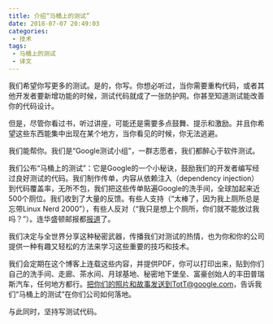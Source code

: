 ```yaml
---
title: 介绍“马桶上的测试”
date: 2018-07-07 20:49:03
categories:
 - 技术
tags:
 - 马桶上的测试 
 - 译文
---
```


我们希望你写更多的测试。是的，你写。你想必听过，当你需要重构代码，或者其他开发者要新增功能的时候，测试代码就成了一张防护网。<!-- more -->你甚至知道测试能改善你的代码设计。

但是，尽管你看过书，听过讲座，可能还是需要多点鼓舞、提示和激励。并且你希望这些东西能集中出现在某个地方，当你看见的时候，你无法逃避。

我们能帮你。我们是“Google测试小组”，一群志愿者，我们都醉心于软件测试。

我们公布“马桶上的测试”：它是Google的一个小秘诀，鼓励我们的开发者编写经过良好测试的代码。我们制作传单，内容从依赖注入（dependency injection）到代码覆盖率，无所不包，我们把这些传单贴遍Google的洗手间，全球加起来近500个厕位。我们收到了大量的反馈。有些人支持（“太棒了，因为我上厕所总是忘带Linux Nerd 2000”），有些人反对（“我只是想上个厕所，你们就不能放过我吗？”）。连华盛顿邮报都[报道](http://www.washingtonpost.com/wp-dyn/content/article/2006/10/20/AR2006102001461.html)了。

我们决定与全世界分享这种秘密武器，传播我们对测试的热情，也为你和你的公司提供一种有趣又轻松的方法来学习这些重要的技巧和技术。

我们会定期在这个博客上连载这些内容，并提供PDF，你可以打印出来，贴到你们自己的洗手间、走廊、茶水间、月球基地、秘密地下堡垒、富豪创始人的丰田普瑞斯汽车，任何地方都行。把你们的照片和故事发送到TotT@google.com，告诉我们“马桶上的测试”在你们公司如何落地。

与此同时，坚持写测试代码。

